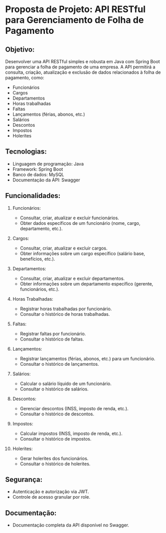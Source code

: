 # Proposta de Projeto: API RESTful para Gerenciamento de Folha de Pagamento

## Objetivo:

Desenvolver uma API RESTful simples e robusta em Java com Spring Boot para gerenciar a folha de pagamento de uma empresa. A API permitirá a consulta, criação, atualização e exclusão de dados relacionados à folha de pagamento, como:

- Funcionários
- Cargos
- Departamentos
- Horas trabalhadas
- Faltas
- Lançamentos (férias, abonos, etc.)
- Salários
- Descontos
- Impostos
- Holerites

## Tecnologias:

- Linguagem de programação: Java
- Framework: Spring Boot
- Banco de dados: MySQL
- Documentação da API: Swagger

## Funcionalidades:

1. Funcionários:

    - Consultar, criar, atualizar e excluir funcionários.
    - Obter dados específicos de um funcionário (nome, cargo, departamento, etc.).

2. Cargos:

    - Consultar, criar, atualizar e excluir cargos.
    - Obter informações sobre um cargo específico (salário base, benefícios, etc.).

3. Departamentos:

    - Consultar, criar, atualizar e excluir departamentos.
    - Obter informações sobre um departamento específico (gerente, funcionários, etc.).

4. Horas Trabalhadas:

    - Registrar horas trabalhadas por funcionário.
    - Consultar o histórico de horas trabalhadas.

5. Faltas:

    - Registrar faltas por funcionário.
    - Consultar o histórico de faltas.

6. Lançamentos:

    - Registrar lançamentos (férias, abonos, etc.) para um funcionário.
    - Consultar o histórico de lançamentos.

7. Salários:

    - Calcular o salário líquido de um funcionário.
    - Consultar o histórico de salários.

8. Descontos:

    - Gerenciar descontos (INSS, imposto de renda, etc.).
    - Consultar o histórico de descontos.

9. Impostos:

    - Calcular impostos (INSS, imposto de renda, etc.).
    - Consultar o histórico de impostos.

10. Holerites:

    - Gerar holerites dos funcionários.
    - Consultar o histórico de holerites.

## Segurança:

- Autenticação e autorização via JWT.
- Controle de acesso granular por role.

## Documentação:

- Documentação completa da API disponível no Swagger.

